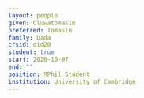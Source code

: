 ```yaml
---
layout: people
given: Oluwatomasin
preferred: Tomasin
family: Dada
crsid: oid20
student: true
start: 2020-10-07
end: ""
position: MPhil Student
institution: University of Cambridge
---
```

